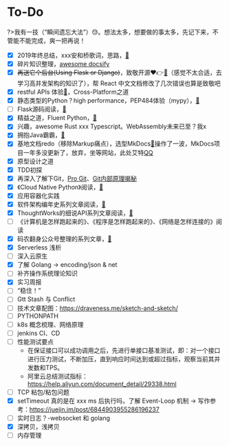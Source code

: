 # To-Do

?>我有一技（“瞬间遗忘大法”）😓。想法太多，想要做的事太多，先记下来，不管能不能完成，爽一把再说！

- [x] 2019年终总结，xxx安和桥歌词，思路，[🔗](https://www.yuque.com/leshiyi/diary/wmczg4)
- [x] 碎片知识整理，[awesome docsify](https://docsify.js.org/)
- [x] ~~再送它个后台(Using Flask or Django)~~，致敬开源❤👉[🔗](https://github.com/WebStackPage/WebStackPage.github.io)（感觉不太合适，去学习高并发架构的知识了），帮 React 中文文档修改了几次错误也算是致敬吧
- [x] restful APIs 体验[🔗](https://github.com/yeshan333/RESTful-APIs)，Cross-Platform之道
- [x] 静态类型的Python？high performance，PEP484体验（mypy），[🔗](https://github.com/python/mypy)
- [ ] Flask源码阅读，[🔗](https://github.com/pallets/flask/releases)
- [x] 精益之道，Fluent Python，[🔗](https://github.com/fluentpython)
- [x] 兴趣，awesome Rust xxx Typescript。WebAssembly未来已至？我x
- [x] 拥抱Java霸霸，[🔗](https://github.com/akullpp/awesome-java)
- [x] 基地文档redo（移除Markup痛点），选型MkDocs[🔗](https://markdown-docs-zh.readthedocs.io/zh_CN/latest/)操作了一波，MkDocs项目一年多没更新了，放弃，坐等网站，此处艾特[QQ](1968747146)
- [x] 原型设计之道
- [x] TDD初探
- [x] 再深入了解下Git，[Pro Git](https://developer.aliyun.com/article/720615?spm=a2c6h.12873639.0.0.176712eeP7J5d0)、[Git内部原理揭秘](https://mp.weixin.qq.com/s/UQKrAR3zsdTRz8nFiLk2uQ)
- [x] 《Cloud Native Python》阅读，[🔗](https://subscription.packtpub.com/book/application_development/9781787129313)
- [x] 应用容器化实践
- [x] 软件架构编年史系列文章阅读，[🔗](https://www.jianshu.com/p/b477b2cc6cfa)
- [x] ThoughtWorks的细说API系列文章阅读，[🔗](https://insights.thoughtworks.cn/api-restful/)
- [ ] 《计算机是怎样跑起来的》、《程序是怎样跑起来的》、《网络是怎样连接的》阅读
- [x] 码农翻身公众号整理的系列文章，[🔗](https://mp.weixin.qq.com/s/1OSxdYuKByCwVTe-8FgrFA)
- [x] Serverless 浅析
- [ ] 深入云原生
- [x] 了解 Golang -> encoding/json & net
- [ ] 补齐操作系统理论知识
- [x] 实习周报
- [ ] “稳住！”
- [ ] Gtt Stash 与 Conflict
- [ ] 技术文章配图：https://draveness.me/sketch-and-sketch/
- [ ] PYTHONPATH
- [ ] k8s 概念梳理、网络原理
- [ ] jenkins CI、CD
- [ ] 性能测试要点
  - 在保证接口可以成功调用之后，先进行单接口基准测试，即：对一个接口进行压力测试，不断加压，直到响应时间达到或超过指标，观察当前其并发数和TPS。
  - 阿里云总结测试指标：https://help.aliyun.com/document_detail/29338.html
- [ ] TCP 粘包/粘包问题
- [x] setTimeout 真的是在 xxx ms 后执行吗，了解 Event-Loop 机制 -> 写作参考：https://juejin.im/post/6844903955286196237
- [ ] 实时日志？-websocket 和 golang
- [x] 深拷贝，浅拷贝
- [ ] 内存管理